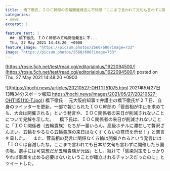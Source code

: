 ```yaml
---
title:  橋下徹氏、ＩＯＣ幹部の五輪開催発言に不快感「ここまで言われて文句も言わずに開催したら国の恥」  
categories:
- news
excerpt: |
  
feature_text: |
  ##  橋下徹氏、ＩＯＣ幹部の五輪開催発言に不...
  Thu, 27 May 2021 14:48:20  +0900
feature_image: "https://picsum.photos/2560/600?image=733"
image: "https://picsum.photos/2560/600?image=733"
---
```


[https://rosie.5ch.net/test/read.cgi/editorialplus/1622094500/](https://rosie.5ch.net/test/read.cgi/editorialplus/1622094500/)
posted on Thu, 27 May 2021 14:48:20  +0900

<!--more-->

![](https://hochi.news/articles/20210527-OHT1T51075.html 2021年5月27日 13時34分スポーツ報知 [https://hochi.news/images/2021/05/27/20210527-OHT1I51110-T.jpg)](https://hochi.news/images/2021/05/27/20210527-OHT1I51110-T.jpg)) 橋下徹氏 　元大阪府知事で弁護士の橋下徹氏が２７日、自身のツイッターを更新。一部で報じられたＩＯＣ幹部の「菅首相が中止を求めても、大会は開催される」という発言や、ＩＯＣ関係者の来日が削減されないことについて見解を示した。 　橋下氏は、ＩＯＣ関係者の来日が削減されないことに「ＩＯＣ関係者（五輪貴族）たちが一番いらん。高級ホテルに滞在して贅沢ざんまい。五輪をやるなら五輪貴族の来日はなくすくらいの覚悟を示せ！」と苦言を呈した。 　また、菅首相の発言に関係なく五輪は開催されるという発言には「ＩＯＣは自滅したな。ここまで言われても日本が文句も言わずに開催したら国の恥。選手には可哀想だが五輪貴族が元凶」とし、続けて「感染対策をしっかりやれば事業を止める必要はないということが確立されるチャンスだったのに」とツイートした。
